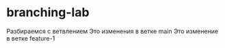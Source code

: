# branching-lab
Разбираемся с ветвлением
Это изменения в ветке main
Это изменение в ветке feature-1
